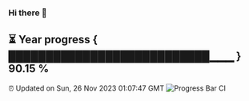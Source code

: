### Hi there 👋
⏳ Year progress { ███████████████████████████▁▁▁ } 90.15 %
---
⏰ Updated on Sun, 26 Nov 2023 01:07:47 GMT
![Progress Bar CI](https://github.com/liununu/liununu/workflows/Progress%20Bar%20CI/badge.svg)
